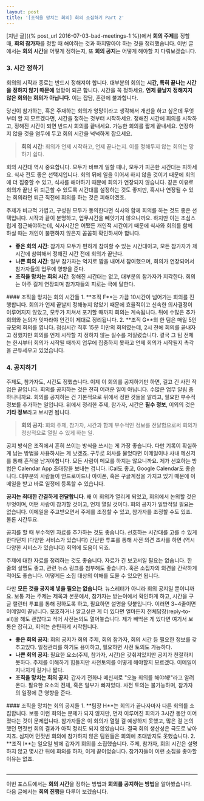 ```yaml
---
layout: post
title: '[조직을 망치는 회의] 회의 소집하기 Part 2'
---
```


[지난 글]({% post_url 2016-07-03-bad-meetings-1 %})에서 **회의 주제**를 정할 때, **회의 참가자**를 정할 때 해야하는 것과 하지말아야 하는 것을 정리했습니다. 이번 글에서는 **회의 시간**을 어떻게 정하는지, 또 **회의 공지**는 어떻게 해야할 지 다뤄보겠습니다.  

### 3. 시간 정하기  

회의의 시작과 종료는 반드시 정해져야 합니다. 대부분의 회의는 **시간, 특히 끝나는 시간을 정하지 않기 때문에** 엉망이 되곤 합니다. 시간을 꼭 정하세요. **언제 끝날지 정해지지 않은 회의는 회의가 아닙니다**. 이는 잡담, 혼란에 불과합니다.  

당신이 참가하는, 혹은 주재하는 회의가 엉망이라고 생각해서 개선을 하고 싶은데 무엇부터 할 지 모르겠다면, 시간을 정하는 것부터 시작하세요. 정해진 시간에 회의를 시작하고, 정해진 시간이 되면 반드시 회의를 끝내세요. 가능한 회의를 짧게 끝내세요. 연장하지 않을 것을 염두에 두고 회의 시간을 넉넉하게 잡으세요.  

>**회의 시간**: 회의가 언제 시작하고, 언제 끝나는지. 이를 정해두지 않는 회의는 망하기 쉽다.

회의 시간대 역시 중요합니다. 모두가 바쁘게 일할 때나, 모두가 피곤한 시간대는 피하세요. 식사 전도 좋은 선택지입니다. 회의 뒤에 일을 이어서 하지 않을 것이기 때문에 회의에 더 집중할 수 있고, 식사를 해야하기 때문에 회의가 연장되지 않습니다. 같은 이유로 회의가 끝난 뒤 퇴근할 수 있도록 시간대를 설정하는 것도 좋지만, 혹시나 연장될 수 있는 회의라면 퇴근 직전에 회의를 하는 것은 피해야겠죠.  

주제가 비교적 가볍고, 구성원 모두가 동의한다면 식사와 함께 회의를 하는 것도 좋은 선택입니다. 시작과 끝이 분명하고, 업무시간을 빼앗기지 않으니까요. 하지만 이는 조심스럽게 접근해야하는데, 식사시간은 어쨌든 개인적 시간이기 때문에 식사와 회의를 함께 하실 때는 개인이 불편하지 않은지 꼼꼼히 확인하셔야 합니다.  

* **좋은 회의 시간**: 참가자 모두가 편하게 참여할 수 있는 시간대이고, 모든 참가자가 제시간에 참여해서 정해진 시간 전에 회의가 끝난다.    
* **나쁜 회의 시간**: 일부 참가자는 억지로 짬을 내어서 참여했으며, 회의가 연장되어서 참가자들의 업무에 영향을 준다.  
* **조직을 망치는 회의 시간**: 정해진 시간대는 없고, 대부분의 참가자가 지각한다. 회의는 아주 길게 연장되며 참가자들의 피로는 극에 달한다.  

<div class="example" markdown="block">  
#### 조직을 망치는 회의 시간들   
1. **조직 F**는 가끔 10시간이 넘어가는 회의를 진행합니다. 회의가 언제 끝날지 정해놓지 않았기 때문에 효율적이고 신속한 의사결정이 이루어지지 않았고, 모두가 지쳐서 포기할 때까지 회의는 계속됩니다. 뒤에 수많은 추가회의와 논의가 잇따라야 안건이 제대로 정리됩니다.   
2. **조직 G**의 한 팀은 매일 5인 규모의 회의를 엽니다. 점심시간 직후 15분 미만의 회의였는데, 2시 전에 회의를 끝내자고 정했지만 회의를 언제 시작할 지 정하지 않는 실수를 저질렀습니다. 결국 그 팀 전체는 한시부터 회의가 시작될 때까지 업무에 집중하지 못하고 언제 회의가 시작될지 촉각을 곤두세우고 있었습니다.    
</div>

### 4. 공지하기  

주제도, 참가자도, 시간도 정했습니다. 이제 이 회의를 공지하기만 하면, 길고 긴 사전 작업은 끝입니다. 회의를 공지하는 것은 전혀 어려운 일이 아닙니다. 수많은 업무 알림 중 하나니까요. 회의를 공지하는 건 기본적으로 위에서 정한 것들을 알리고, 필요한 부수적 정보를 추가하는 일입니다. 위에서 정리한 주제, 참가자, 시간은 **필수 정보**, 이외의 것은 **기타 정보**라고 보시면 됩니다.  

>**회의 공지**: 회의 주제, 참가자, 시간과 함께 부수적인 정보를 전달함으로써 회의가 정상적으로 열릴 수 있게 하는 일.

공지 방식은 조직에서 흔히 쓰이는 방식을 쓰시는 게 가장 좋습니다. 다만 기록이 확실하게 남는 방법을 사용하시는 게 낫겠죠. 구두로 의사를 물었다면 이메일이나 사내 메신저를 통해 흔적을 남겨야합니다. 모든 사람이 메모를 하지는 않으니까요. 제가 선호하는 방법은 Calendar App 초대장을 보내는 겁니다. iCal도 좋고, Google Calendar도 좋습니다. 대부분의 사람들이 안드로이드나 아이폰, 혹은 구글계정을 가지고 있기 때문에 이메일을 받고 바로 일정에 등록할 수 있습니다.  

**공지는 최대한 간결하게 전달합니다**. 왜 이 회의가 열리게 되었고, 회의에서 논의할 것은 무엇이며, 어떤 사람이 참가할 것이고, 언제 열릴 것이다. 회의 공지가 일방적일 필요는 없습니다. 이메일을 주고받으면서 주제를 조정할 수 있고, 참가자를 조정할 수도 있죠. 물론 시간두요.  

공지를 할 때 부수적인 자료를 추가하는 것도 좋습니다. 선호하는 시간대를 고를 수 있게 한다던지 (다양한 서비스가 있습니다) 간단한 투표를 통해 사전 의견 조사를 하면 (역시 다양한 서비스가 있습니다) 회의에 도움이 되죠.  

주제에 대한 자료를 정리하는 것도 좋습니다. 자료가 긴 보고서일 필요는 없습니다. 한 줄의 설명도 좋고, 관련 뉴스 링크를 첨부해도 좋습니다. 혹은 소집자의 의견을 간략하게 적어도 좋습니다. 어떻게든 소집 대상의 이해를 도울 수 있으면 됩니다.  

다만 **모든 것을 공지에 넣을 필요는 없습니다**. 뉴스레터가 아니라 회의 공지일 뿐이니까요. 보통 저는 주제는 제목과 본문에서, 참가자는 받는이에서 확인하게 하고, 시간을 구글 캘린터 투표를 통해 정하도록 하고, 필요하면 설명을 덧붙입니다. 이러면 3~4줄이면 이메일이 끝납니다. 모호하거나 알고싶은 게 더 있다면 얼마든지 전체답장(reply-to-all)을 해도 괜찮다고 적어 사전논의도 열어놓습니다. 제가 빼먹은 게 있다면 여기서 보통은 잡히고, 회의는 순탄하게 시작됩니다.  

* **좋은 회의 공지**: 회의 공지가 회의 주제, 회의 참가자, 회의 시간 등 필요한 정보를 갖추고있다. 일정관리를 하기도 용이하고, 필요하면 사전 토의도 가능하다.   
* **나쁜 회의 공지**: 필요한 요소(주제, 참가자, 시간)은 갖춰져있지만 공지가 친절하지 못하다. 주제를 이해하기 힘들지만 사전토의를 어떻게 해야할지 모르겠다. 이메일이 지나치게 길거나 짧다.   
* **조직을 망치는 회의 공지**: 갑자기 전화나 메신저로 "오늘 회의를 해야해!"라고 알려온다. 필요한 요소의 전체, 혹은 일부가 빠져있다. 사전 토의는 불가능하며, 참가자의 일정에 큰 영향을 준다.  

<div class="example" markdown="block">  
#### 조직을 망치는 회의 공지들   
1. **팀장 H**는 회의가 끝나자마자 다른 회의를 소집합니다. 보통 이런 회의는 문제가 되지 않지만, 먼저 이루어진 회의가 3시간 동안 이어졌다는 것이 문제입니다. 참가자들은 이 회의가 열릴 걸 예상하지 못했고, 많은 걸 논의했던 먼젓번 회의 결과가 아직 정리도 되지 않았습니다. 결국 회의 생산성은 극도로 낮아지죠. 심지어 먼젓번 회의에 참가하지 않은 팀원들은 회의에 초대받지도 못했습니다.  
2. **조직 I**는 일요일 밤에 갑자기 회의를 소집했습니다. 주제, 참가자, 회의 시간은 설명하지 않고 몇시간 뒤에 회의를 하자, 이게 끝이었습니다. 참가자들이 이런 소집을 좋아할 이유는 없죠.  
</div>  

<br/>
<hr style="border-width: 2px;"/>

이번 포스트에서는 **회의 시간**을 정하는 방법과 **회의를 공지하는 방법**을 알아봤습니다. 다음 글에서는 **회의 진행**을 다루어 보겠습니다.  
